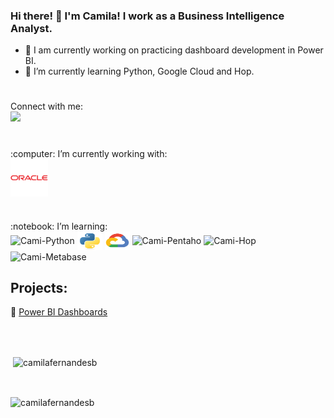 ### Hi there! 👋 I'm Camila! I work as a Business Intelligence Analyst.

<!--
**camilafernandesb/camilafernandesb** is a ✨ _special_ ✨ repository because its `README.md` (this file) appears on your GitHub profile.

Here are some ideas to get you started:

- 🔭 I’m currently working on ...
- 🌱 I’m currently learning ...
- 👯 I’m looking to collaborate on ...
- 🤔 I’m looking for help with ...
- 💬 Ask me about ...
- 📫 How to reach me: ...
- 😄 Pronouns: ...
- ⚡ Fun fact: ...
-->
- 🔭 I am currently working on practicing dashboard development in Power BI. 
- 🌱 I’m currently learning Python, Google Cloud and Hop.
#
<div>
Connect with me:  <br>
 <a href="https://www.linkedin.com/in/camilafernandesb" target="_blank"><img src="https://img.shields.io/badge/-LinkedIn-%230077B5?style=for-the-badge&logo=linkedin&logoColor=white" target="_blank"></a> 
  </div> 

#
<div style="display: inline_block">
:computer: I’m currently working with: <br>        
  <img align="center" alt="Cami-Oracle" height="60" width="60" src="https://github.com/devicons/devicon/blob/master/icons/oracle/oracle-original.svg">

</div>

#
<div style="display: inline_block">
 :notebook: I’m learning: <br>        <!-- https://pt.m.wikipedia.org/wiki/Ficheiro:Power_bi_logo_black.svg -->
 <img align="center" alt="Cami-Python" height="30" width="40" src="https://github.com/microsoft/PowerBI-Icons/blob/main/SVG/Power-BI.svg">
  <img align="center" alt="Cami-Python" height="30" width="40" src="https://raw.githubusercontent.com/devicons/devicon/master/icons/python/python-original.svg">
  <img align="center" alt="Cami-GCP" height="30" width="40" src="https://github.com/devicons/devicon/blob/master/icons/googlecloud/googlecloud-original.svg">
  <img align="center" alt="Cami-Pentaho" height="35" width="80" src= "https://seeklogo.com/images/P/pentaho-logo-062C78B662-seeklogo.com.png">
  <img align="center" alt="Cami-Hop" height="30" width="40" src= "https://github.com/camilafernandesb/camilafernandesb/assets/159020999/bef25bf5-bf85-4053-894d-44f09c633b6d">
  <img align="center" alt="Cami-Metabase" height="60" width="90" src= "https://www.vectorlogo.zone/logos/metabase/metabase-ar21.svg">
 

</div>
<!--

<p><img align="left" src="https://github-readme-stats.vercel.app/api/top-langs?username=camilafernandesb&show_icons=true&locale=en&layout=compact" alt="camilafernandesb" /></p>
-->

<div>

 ## Projects:
:link: [Power BI Dashboards](https://github.com/camilafernandesb/Power_BI_Dashboards)
  </div>

<br><br>
<div style="display: inline_block">
<p>&nbsp;<img align="center" src="https://github-readme-stats.vercel.app/api?username=camilafernandesb&show_icons=true&locale=en" alt="camilafernandesb" /></p>
</div>
<br>
<div style="display: inline_block">
<p><img align="center" src="https://github-readme-streak-stats.herokuapp.com/?user=camilafernandesb&" alt="camilafernandesb" /></p>



</div>
